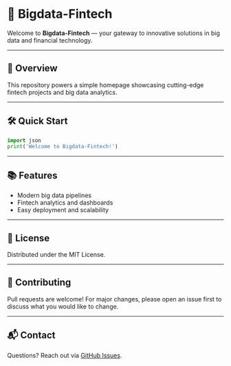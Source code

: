 # 🚀 Bigdata-Fintech

Welcome to **Bigdata-Fintech** — your gateway to innovative solutions in big data and financial technology.

---

## 🌟 Overview

This repository powers a simple homepage showcasing cutting-edge fintech projects and big data analytics.

---

## 🛠️ Quick Start

```python
import json
print('Welcome to Bigdata-Fintech!')
```

---

## 📚 Features

- Modern big data pipelines
- Fintech analytics and dashboards
- Easy deployment and scalability

---

## 📄 License

Distributed under the MIT License.

---

## 🤝 Contributing

Pull requests are welcome! For major changes, please open an issue first to discuss what you would like to change.

---

## 📬 Contact

Questions? Reach out via [GitHub Issues](https://github.com/yourusername/Bigdata-Fintech/issues).

